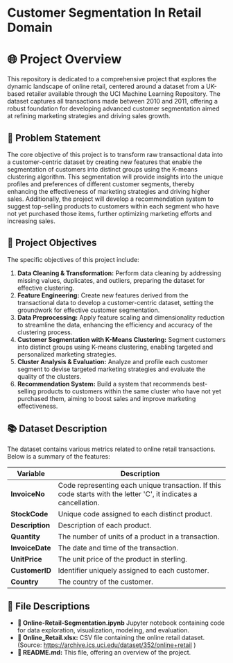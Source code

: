 # Customer Segmentation In Retail Domain

# 🌐 Project Overview

This repository is dedicated to a comprehensive project that explores the dynamic landscape of online retail, centered around a dataset from a UK-based retailer available through the UCI Machine Learning Repository. The dataset captures all transactions made between 2010 and 2011, offering a robust foundation for developing advanced customer segmentation aimed at refining marketing strategies and driving sales growth.

## 🌟 Problem Statement

The core objective of this project is to transform raw transactional data into a customer-centric dataset by creating new features that enable the segmentation of customers into distinct groups using the K-means clustering algorithm. This segmentation will provide insights into the unique profiles and preferences of different customer segments, thereby enhancing the effectiveness of marketing strategies and driving higher sales. Additionally, the project will develop a recommendation system to suggest top-selling products to customers within each segment who have not yet purchased those items, further optimizing marketing efforts and increasing sales.

## 🎯 Project Objectives

The specific objectives of this project include:

1. **Data Cleaning & Transformation:** Perform data cleaning by addressing missing values, duplicates, and outliers, preparing the dataset for effective clustering.
2. **Feature Engineering:** Create new features derived from the transactional data to develop a customer-centric dataset, setting the groundwork for effective customer segmentation.
3. **Data Preprocessing:** Apply feature scaling and dimensionality reduction to streamline the data, enhancing the efficiency and accuracy of the clustering process.
4. **Customer Segmentation with K-Means Clustering:** Segment customers into distinct groups using K-means clustering, enabling targeted and personalized marketing strategies.
5. **Cluster Analysis & Evaluation:** Analyze and profile each customer segment to devise targeted marketing strategies and evaluate the quality of the clusters.
6. **Recommendation System:** Build a system that recommends best-selling products to customers within the same cluster who have not yet purchased them, aiming to boost sales and improve marketing effectiveness.

## 📚 Dataset Description

The dataset contains various metrics related to online retail transactions. Below is a summary of the features:

| **Variable**   | **Description** |
| -------------- | --------------- |
| **InvoiceNo**  | Code representing each unique transaction. If this code starts with the letter 'C', it indicates a cancellation. |
| **StockCode**  | Unique code assigned to each distinct product. |
| **Description**| Description of each product. |
| **Quantity**   | The number of units of a product in a transaction. |
| **InvoiceDate**| The date and time of the transaction. |
| **UnitPrice**  | The unit price of the product in sterling. |
| **CustomerID** | Identifier uniquely assigned to each customer. |
| **Country**    | The country of the customer. |

## 📁 File Descriptions

- **📓 Online-Retail-Segmentation.ipynb** Jupyter notebook containing code for data exploration, visualization, modeling, and evaluation.
- **📁 Online_Retail.xlsx:** CSV file containing the online retail dataset.(Source: https://archive.ics.uci.edu/dataset/352/online+retail )
- **📘 README.md:** This file, offering an overview of the project.
